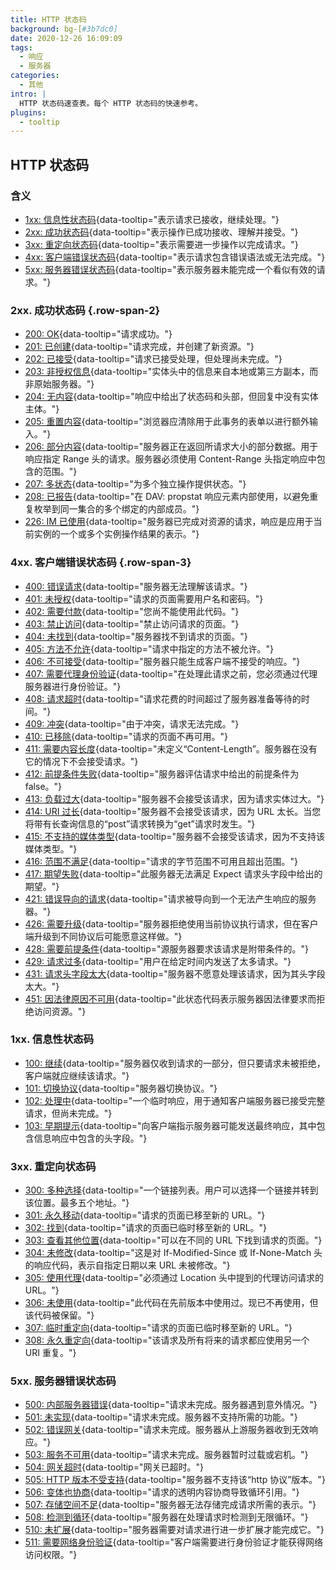 ```yaml
---
title: HTTP 状态码
background: bg-[#3b7dc0]
date: 2020-12-26 16:09:09
tags:
  - 响应
  - 服务器
categories:
  - 其他
intro: |
  HTTP 状态码速查表。每个 HTTP 状态码的快速参考。
plugins:
  - tooltip
---
```


## HTTP 状态码

### 含义

<!-- prettier-ignore -->
- [1xx: 信息性状态码](#1xx-information){data-tooltip="表示请求已接收，继续处理。"}
- [2xx: 成功状态码](#2xx-successful){data-tooltip="表示操作已成功接收、理解并接受。"}
- [3xx: 重定向状态码](#3xx-redirection){data-tooltip="表示需要进一步操作以完成请求。"}
- [4xx: 客户端错误状态码](#4xx-client-error){data-tooltip="表示请求包含错误语法或无法完成。"}
- [5xx: 服务器错误状态码](#5xx-server-error){data-tooltip="表示服务器未能完成一个看似有效的请求。"}

### 2xx. 成功状态码 {.row-span-2}

<!-- prettier-ignore -->
- [200: OK](https://tools.ietf.org/html/rfc7231#section-6.3.1){data-tooltip="请求成功。"}
- [201: 已创建](https://tools.ietf.org/html/rfc7231#section-6.3.2){data-tooltip="请求完成，并创建了新资源。"}
- [202: 已接受](https://tools.ietf.org/html/rfc7231#section-6.3.3){data-tooltip="请求已接受处理，但处理尚未完成。"}
- [203: 非授权信息](https://tools.ietf.org/html/rfc7231#section-6.3.4){data-tooltip="实体头中的信息来自本地或第三方副本，而非原始服务器。"}
- [204: 无内容](https://tools.ietf.org/html/rfc7231#section-6.3.5){data-tooltip="响应中给出了状态码和头部，但回复中没有实体主体。"}
- [205: 重置内容](https://tools.ietf.org/html/rfc7231#section-6.3.6){data-tooltip="浏览器应清除用于此事务的表单以进行额外输入。"}
- [206: 部分内容](https://tools.ietf.org/html/rfc7233#section-4.1){data-tooltip="服务器正在返回所请求大小的部分数据。用于响应指定 Range 头的请求。服务器必须使用 Content-Range 头指定响应中包含的范围。"}
- [207: 多状态](https://tools.ietf.org/html/rfc4918#section-11.1){data-tooltip="为多个独立操作提供状态。"}
- [208: 已报告](https://tools.ietf.org/html/rfc5842#section-7.1){data-tooltip="在 DAV: propstat 响应元素内部使用，以避免重复枚举到同一集合的多个绑定的内部成员。"}
- [226: IM 已使用](https://tools.ietf.org/html/rfc3229#section-10.4.1){data-tooltip="服务器已完成对资源的请求，响应是应用于当前实例的一个或多个实例操作结果的表示。"}

### 4xx. 客户端错误状态码 {.row-span-3}

<!-- prettier-ignore -->
- [400: 错误请求](https://tools.ietf.org/html/rfc7231#section-6.5.1){data-tooltip="服务器无法理解该请求。"}
- [401: 未授权](https://tools.ietf.org/html/rfc7235#section-3.1){data-tooltip="请求的页面需要用户名和密码。"}
- [402: 需要付款](https://tools.ietf.org/html/rfc7231#section-6.5.2){data-tooltip="您尚不能使用此代码。"}
- [403: 禁止访问](https://tools.ietf.org/html/rfc7231#section-6.5.3){data-tooltip="禁止访问请求的页面。"}
- [404: 未找到](https://tools.ietf.org/html/rfc7231#section-6.5.4){data-tooltip="服务器找不到请求的页面。"}
- [405: 方法不允许](https://tools.ietf.org/html/rfc7231#section-6.5.5){data-tooltip="请求中指定的方法不被允许。"}
- [406: 不可接受](https://tools.ietf.org/html/rfc7231#section-6.5.6){data-tooltip="服务器只能生成客户端不接受的响应。"}
- [407: 需要代理身份验证](https://tools.ietf.org/html/rfc7235#section-3.2){data-tooltip="在处理此请求之前，您必须通过代理服务器进行身份验证。"}
- [408: 请求超时](https://tools.ietf.org/html/rfc7231#section-6.5.7){data-tooltip="请求花费的时间超过了服务器准备等待的时间。"}
- [409: 冲突](https://tools.ietf.org/html/rfc7231#section-6.5.8){data-tooltip="由于冲突，请求无法完成。"}
- [410: 已移除](https://tools.ietf.org/html/rfc7231#section-6.5.9){data-tooltip="请求的页面不再可用。"}
- [411: 需要内容长度](https://tools.ietf.org/html/rfc7231#section-6.5.10){data-tooltip="未定义“Content-Length”。服务器在没有它的情况下不会接受请求。"}
- [412: 前提条件失败](https://tools.ietf.org/html/rfc7232#section-4.2){data-tooltip="服务器评估请求中给出的前提条件为 false。"}
- [413: 负载过大](https://tools.ietf.org/html/rfc7231#section-6.5.11){data-tooltip="服务器不会接受该请求，因为请求实体过大。"}
- [414: URI 过长](https://tools.ietf.org/html/rfc7231#section-6.5.12){data-tooltip="服务器不会接受该请求，因为 URL 太长。当您将带有长查询信息的“post”请求转换为“get”请求时发生。"}
- [415: 不支持的媒体类型](https://tools.ietf.org/html/rfc7231#section-6.5.13){data-tooltip="服务器不会接受该请求，因为不支持该媒体类型。"}
- [416: 范围不满足](https://tools.ietf.org/html/rfc7233#section-4.4){data-tooltip="请求的字节范围不可用且超出范围。"}
- [417: 期望失败](https://tools.ietf.org/html/rfc7231#section-6.5.14){data-tooltip="此服务器无法满足 Expect 请求头字段中给出的期望。"}
- [421: 错误导向的请求](https://tools.ietf.org/html/rfc7540#section-9.1.2){data-tooltip="请求被导向到一个无法产生响应的服务器。"}
- [426: 需要升级](https://tools.ietf.org/html/rfc7231#section-6.5.15){data-tooltip="服务器拒绝使用当前协议执行请求，但在客户端升级到不同协议后可能愿意这样做。"}
- [428: 需要前提条件](https://tools.ietf.org/html/rfc6585#section-3){data-tooltip="源服务器要求该请求是附带条件的。"}
- [429: 请求过多](https://tools.ietf.org/html/rfc6585#section-4){data-tooltip="用户在给定时间内发送了太多请求。"}
- [431: 请求头字段太大](https://tools.ietf.org/html/rfc6585#section-5){data-tooltip="服务器不愿意处理该请求，因为其头字段太大。"}
- [451: 因法律原因不可用](https://datatracker.ietf.org/doc/html/rfc7725#section-3){data-tooltip="此状态代码表示服务器因法律要求而拒绝访问资源。"}

### 1xx. 信息性状态码

<!-- prettier-ignore -->
- [100: 继续](https://tools.ietf.org/html/rfc7231#section-6.2.1){data-tooltip="服务器仅收到请求的一部分，但只要请求未被拒绝，客户端就应继续该请求。"}
- [101: 切换协议](https://tools.ietf.org/html/rfc7231#section-6.2.2){data-tooltip="服务器切换协议。"}
- [102: 处理中](https://tools.ietf.org/html/rfc2518#section-10.1){data-tooltip="一个临时响应，用于通知客户端服务器已接受完整请求，但尚未完成。"}
- [103: 早期提示](https://tools.ietf.org/html/rfc8297){data-tooltip="向客户端指示服务器可能发送最终响应，其中包含信息响应中包含的头字段。"}

### 3xx. 重定向状态码

<!-- prettier-ignore -->
- [300: 多种选择](https://tools.ietf.org/html/rfc7231#section-6.4.1){data-tooltip="一个链接列表。用户可以选择一个链接并转到该位置。最多五个地址。"}
- [301: 永久移动](https://tools.ietf.org/html/rfc7231#section-6.4.2){data-tooltip="请求的页面已移至新的 URL。"}
- [302: 找到](https://tools.ietf.org/html/rfc7231#section-6.4.3){data-tooltip="请求的页面已临时移至新的 URL。"}
- [303: 查看其他位置](https://tools.ietf.org/html/rfc7231#section-6.4.4){data-tooltip="可以在不同的 URL 下找到请求的页面。"}
- [304: 未修改](https://tools.ietf.org/html/rfc7232#section-4.1){data-tooltip="这是对 If-Modified-Since 或 If-None-Match 头的响应代码，表示自指定日期以来 URL 未被修改。"}
- [305: 使用代理](https://tools.ietf.org/html/rfc7231#section-6.4.5){data-tooltip="必须通过 Location 头中提到的代理访问请求的 URL。"}
- [306: 未使用](https://tools.ietf.org/html/rfc7231#section-6.4.6){data-tooltip="此代码在先前版本中使用过。现已不再使用，但该代码被保留。"}
- [307: 临时重定向](https://tools.ietf.org/html/rfc7231#section-6.4.7){data-tooltip="请求的页面已临时移至新的 URL。"}
- [308: 永久重定向](https://tools.ietf.org/html/rfc7538#section-3){data-tooltip="该请求及所有将来的请求都应使用另一个 URI 重复。"}

### 5xx. 服务器错误状态码

<!-- prettier-ignore -->
- [500: 内部服务器错误](https://tools.ietf.org/html/rfc7231#section-6.6.1){data-tooltip="请求未完成。服务器遇到意外情况。"}
- [501: 未实现](https://tools.ietf.org/html/rfc7231#section-6.6.2){data-tooltip="请求未完成。服务器不支持所需的功能。"}
- [502: 错误网关](https://tools.ietf.org/html/rfc7231#section-6.6.3){data-tooltip="请求未完成。服务器从上游服务器收到无效响应。"}
- [503: 服务不可用](https://tools.ietf.org/html/rfc7231#section-6.6.4){data-tooltip="请求未完成。服务器暂时过载或宕机。"}
- [504: 网关超时](https://tools.ietf.org/html/rfc7231#section-6.6.5){data-tooltip="网关已超时。"}
- [505: HTTP 版本不受支持](https://tools.ietf.org/html/rfc7231#section-6.6.6){data-tooltip="服务器不支持该“http 协议”版本。"}
- [506: 变体也协商](https://tools.ietf.org/html/rfc2295#section-8.1){data-tooltip="请求的透明内容协商导致循环引用。"}
- [507: 存储空间不足](https://tools.ietf.org/html/rfc4918#section-11.5){data-tooltip="服务器无法存储完成请求所需的表示。"}
- [508: 检测到循环](https://tools.ietf.org/html/rfc5842#section-7.2){data-tooltip="服务器在处理请求时检测到无限循环。"}
- [510: 未扩展](https://tools.ietf.org/html/rfc2774#section-7){data-tooltip="服务器需要对请求进行进一步扩展才能完成它。"}
- [511: 需要网络身份验证](https://tools.ietf.org/html/rfc6585#section-6){data-tooltip="客户端需要进行身份验证才能获得网络访问权限。"}

